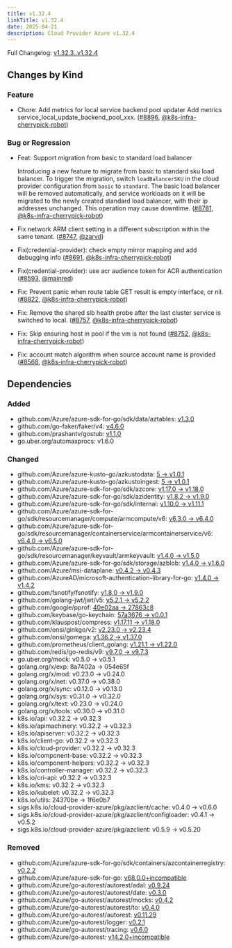 ```yaml
---
title: v1.32.4
linkTitle: v1.32.4
date: 2025-04-21
description: Cloud Provider Azure v1.32.4
---
```

Full Changelog: [v1.32.3..v1.32.4](https://github.com/kubernetes-sigs/cloud-provider-azure/compare/v1.32.3...v1.32.4)

## Changes by Kind

### Feature

- Chore: Add metrics for local service backend pool updater
  Add metrics service_local_update_backend_pool_xxx. ([#8896](https://github.com/kubernetes-sigs/cloud-provider-azure/pull/8896), [@k8s-infra-cherrypick-robot](https://github.com/k8s-infra-cherrypick-robot))

### Bug or Regression

- Feat: Support migration from basic to standard load balancer
  
  Introducing a new feature to migrate from basic to standard sku load balancer. To trigger the migration, switch `loadBalancerSKU` in the cloud provider configuration from `basic` to `standard`. The basic load balancer will be removed automatically, and service workloads on it will be migrated to the newly created standard load balancer, with their ip addresses unchanged. This operation may cause downtime. ([#8781](https://github.com/kubernetes-sigs/cloud-provider-azure/pull/8781), [@k8s-infra-cherrypick-robot](https://github.com/k8s-infra-cherrypick-robot))
- Fix network ARM client setting in a different subscription within the same tenant. ([#8747](https://github.com/kubernetes-sigs/cloud-provider-azure/pull/8747), [@zarvd](https://github.com/zarvd))
- Fix(credential-provider): check empty mirror mapping and add debugging info ([#8691](https://github.com/kubernetes-sigs/cloud-provider-azure/pull/8691), [@k8s-infra-cherrypick-robot](https://github.com/k8s-infra-cherrypick-robot))
- Fix(credential-provider): use acr audience token for ACR authentication ([#8593](https://github.com/kubernetes-sigs/cloud-provider-azure/pull/8593), [@mainred](https://github.com/mainred))
- Fix: Prevent panic when route table GET result is empty interface, or nil. ([#8822](https://github.com/kubernetes-sigs/cloud-provider-azure/pull/8822), [@k8s-infra-cherrypick-robot](https://github.com/k8s-infra-cherrypick-robot))
- Fix: Remove the shared slb health probe after the last cluster service is switched to local. ([#8757](https://github.com/kubernetes-sigs/cloud-provider-azure/pull/8757), [@k8s-infra-cherrypick-robot](https://github.com/k8s-infra-cherrypick-robot))
- Fix: Skip ensuring host in pool if the vm is not found ([#8752](https://github.com/kubernetes-sigs/cloud-provider-azure/pull/8752), [@k8s-infra-cherrypick-robot](https://github.com/k8s-infra-cherrypick-robot))
- Fix: account match algorithm when source account name is provided ([#8568](https://github.com/kubernetes-sigs/cloud-provider-azure/pull/8568), [@k8s-infra-cherrypick-robot](https://github.com/k8s-infra-cherrypick-robot))

## Dependencies

### Added
- github.com/Azure/azure-sdk-for-go/sdk/data/aztables: [v1.3.0](https://github.com/Azure/azure-sdk-for-go/tree/sdk/data/aztables/v1.3.0)
- github.com/go-faker/faker/v4: [v4.6.0](https://github.com/go-faker/faker/tree/v4.6.0)
- github.com/prashantv/gostub: [v1.1.0](https://github.com/prashantv/gostub/tree/v1.1.0)
- go.uber.org/automaxprocs: v1.6.0

### Changed
- github.com/Azure/azure-kusto-go/azkustodata: [5 → v1.0.1](https://github.com/Azure/azure-kusto-go/compare/azkustodata/5...azkustodata/v1.0.1)
- github.com/Azure/azure-kusto-go/azkustoingest: [5 → v1.0.1](https://github.com/Azure/azure-kusto-go/compare/azkustoingest/5...azkustoingest/v1.0.1)
- github.com/Azure/azure-sdk-for-go/sdk/azcore: [v1.17.0 → v1.18.0](https://github.com/Azure/azure-sdk-for-go/compare/sdk/azcore/v1.17.0...sdk/azcore/v1.18.0)
- github.com/Azure/azure-sdk-for-go/sdk/azidentity: [v1.8.2 → v1.9.0](https://github.com/Azure/azure-sdk-for-go/compare/sdk/azidentity/v1.8.2...sdk/azidentity/v1.9.0)
- github.com/Azure/azure-sdk-for-go/sdk/internal: [v1.10.0 → v1.11.1](https://github.com/Azure/azure-sdk-for-go/compare/sdk/internal/v1.10.0...sdk/internal/v1.11.1)
- github.com/Azure/azure-sdk-for-go/sdk/resourcemanager/compute/armcompute/v6: [v6.3.0 → v6.4.0](https://github.com/Azure/azure-sdk-for-go/compare/sdk/resourcemanager/compute/armcompute/v6/v6.3.0...sdk/resourcemanager/compute/armcompute/v6/v6.4.0)
- github.com/Azure/azure-sdk-for-go/sdk/resourcemanager/containerservice/armcontainerservice/v6: [v6.4.0 → v6.5.0](https://github.com/Azure/azure-sdk-for-go/compare/sdk/resourcemanager/containerservice/armcontainerservice/v6/v6.4.0...sdk/resourcemanager/containerservice/armcontainerservice/v6/v6.5.0)
- github.com/Azure/azure-sdk-for-go/sdk/resourcemanager/keyvault/armkeyvault: [v1.4.0 → v1.5.0](https://github.com/Azure/azure-sdk-for-go/compare/sdk/resourcemanager/keyvault/armkeyvault/v1.4.0...sdk/resourcemanager/keyvault/armkeyvault/v1.5.0)
- github.com/Azure/azure-sdk-for-go/sdk/storage/azblob: [v1.4.0 → v1.6.0](https://github.com/Azure/azure-sdk-for-go/compare/sdk/storage/azblob/v1.4.0...sdk/storage/azblob/v1.6.0)
- github.com/Azure/msi-dataplane: [v0.4.2 → v0.4.3](https://github.com/Azure/msi-dataplane/compare/v0.4.2...v0.4.3)
- github.com/AzureAD/microsoft-authentication-library-for-go: [v1.4.0 → v1.4.2](https://github.com/AzureAD/microsoft-authentication-library-for-go/compare/v1.4.0...v1.4.2)
- github.com/fsnotify/fsnotify: [v1.8.0 → v1.9.0](https://github.com/fsnotify/fsnotify/compare/v1.8.0...v1.9.0)
- github.com/golang-jwt/jwt/v5: [v5.2.1 → v5.2.2](https://github.com/golang-jwt/jwt/compare/v5.2.1...v5.2.2)
- github.com/google/pprof: [40e02aa → 27863c8](https://github.com/google/pprof/compare/40e02aa...27863c8)
- github.com/keybase/go-keychain: [57a3676 → v0.0.1](https://github.com/keybase/go-keychain/compare/57a3676...v0.0.1)
- github.com/klauspost/compress: [v1.17.11 → v1.18.0](https://github.com/klauspost/compress/compare/v1.17.11...v1.18.0)
- github.com/onsi/ginkgo/v2: [v2.23.0 → v2.23.4](https://github.com/onsi/ginkgo/compare/v2.23.0...v2.23.4)
- github.com/onsi/gomega: [v1.36.2 → v1.37.0](https://github.com/onsi/gomega/compare/v1.36.2...v1.37.0)
- github.com/prometheus/client_golang: [v1.21.1 → v1.22.0](https://github.com/prometheus/client_golang/compare/v1.21.1...v1.22.0)
- github.com/redis/go-redis/v9: [v9.7.0 → v9.7.3](https://github.com/redis/go-redis/compare/v9.7.0...v9.7.3)
- go.uber.org/mock: v0.5.0 → v0.5.1
- golang.org/x/exp: 8a7402a → 054e65f
- golang.org/x/mod: v0.23.0 → v0.24.0
- golang.org/x/net: v0.37.0 → v0.38.0
- golang.org/x/sync: v0.12.0 → v0.13.0
- golang.org/x/sys: v0.31.0 → v0.32.0
- golang.org/x/text: v0.23.0 → v0.24.0
- golang.org/x/tools: v0.30.0 → v0.31.0
- k8s.io/api: v0.32.2 → v0.32.3
- k8s.io/apimachinery: v0.32.2 → v0.32.3
- k8s.io/apiserver: v0.32.2 → v0.32.3
- k8s.io/client-go: v0.32.2 → v0.32.3
- k8s.io/cloud-provider: v0.32.2 → v0.32.3
- k8s.io/component-base: v0.32.2 → v0.32.3
- k8s.io/component-helpers: v0.32.2 → v0.32.3
- k8s.io/controller-manager: v0.32.2 → v0.32.3
- k8s.io/cri-api: v0.32.2 → v0.32.3
- k8s.io/kms: v0.32.2 → v0.32.3
- k8s.io/kubelet: v0.32.2 → v0.32.3
- k8s.io/utils: 24370be → 1f6e0b7
- sigs.k8s.io/cloud-provider-azure/pkg/azclient/cache: v0.4.0 → v0.6.0
- sigs.k8s.io/cloud-provider-azure/pkg/azclient/configloader: v0.4.1 → v0.5.2
- sigs.k8s.io/cloud-provider-azure/pkg/azclient: v0.5.9 → v0.5.20

### Removed
- github.com/Azure/azure-sdk-for-go/sdk/containers/azcontainerregistry: [v0.2.2](https://github.com/Azure/azure-sdk-for-go/tree/sdk/containers/azcontainerregistry/v0.2.2)
- github.com/Azure/azure-sdk-for-go: [v68.0.0+incompatible](https://github.com/Azure/azure-sdk-for-go/tree/v68.0.0)
- github.com/Azure/go-autorest/autorest/adal: [v0.9.24](https://github.com/Azure/go-autorest/tree/autorest/adal/v0.9.24)
- github.com/Azure/go-autorest/autorest/date: [v0.3.0](https://github.com/Azure/go-autorest/tree/autorest/date/v0.3.0)
- github.com/Azure/go-autorest/autorest/mocks: [v0.4.2](https://github.com/Azure/go-autorest/tree/autorest/mocks/v0.4.2)
- github.com/Azure/go-autorest/autorest/to: [v0.4.0](https://github.com/Azure/go-autorest/tree/autorest/to/v0.4.0)
- github.com/Azure/go-autorest/autorest: [v0.11.29](https://github.com/Azure/go-autorest/tree/autorest/v0.11.29)
- github.com/Azure/go-autorest/logger: [v0.2.1](https://github.com/Azure/go-autorest/tree/logger/v0.2.1)
- github.com/Azure/go-autorest/tracing: [v0.6.0](https://github.com/Azure/go-autorest/tree/tracing/v0.6.0)
- github.com/Azure/go-autorest: [v14.2.0+incompatible](https://github.com/Azure/go-autorest/tree/v14.2.0)
